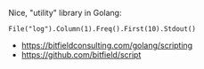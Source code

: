 Nice, "utility" library in Golang:

```
File("log").Column(1).Freq().First(10).Stdout()
```

* https://bitfieldconsulting.com/golang/scripting
* https://github.com/bitfield/script
